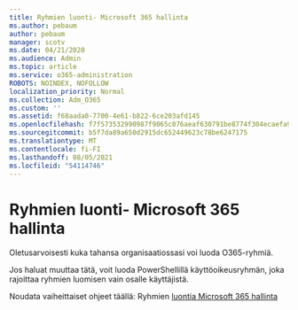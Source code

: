 ```yaml
---
title: Ryhmien luonti- Microsoft 365 hallinta
ms.author: pebaum
author: pebaum
manager: scotv
ms.date: 04/21/2020
ms.audience: Admin
ms.topic: article
ms.service: o365-administration
ROBOTS: NOINDEX, NOFOLLOW
localization_priority: Normal
ms.collection: Adm_O365
ms.custom: ''
ms.assetid: f68aada0-7700-4e61-b822-6ce203afd145
ms.openlocfilehash: f7f573532990987f9065c076aeaf630791be8774f304ecaefa90cdee8b08b280
ms.sourcegitcommit: b5f7da89a650d2915dc652449623c78be6247175
ms.translationtype: MT
ms.contentlocale: fi-FI
ms.lasthandoff: 08/05/2021
ms.locfileid: "54114746"
---
```

# <a name="manage-who-can-create-microsoft-365-groups"></a>Ryhmien luonti- Microsoft 365 hallinta

Oletusarvoisesti kuka tahansa organisaatiossasi voi luoda O365-ryhmiä.
  
Jos haluat muuttaa tätä, voit luoda PowerShellillä käyttöoikeusryhmän, joka rajoittaa ryhmien luomisen vain osalle käyttäjistä.
  
Noudata vaiheittaiset ohjeet täällä: Ryhmien [luontia Microsoft 365 hallinta](https://docs.microsoft.com/microsoft-365/admin/create-groups/manage-creation-of-groups)
  

